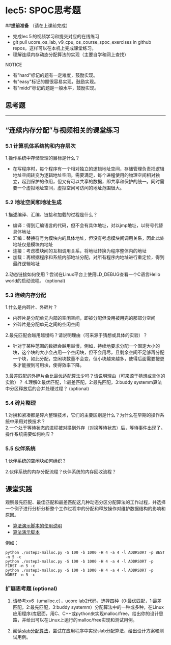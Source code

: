 # lec5: SPOC思考题

##**提前准备**
（请在上课前完成）

- 完成lec５的视频学习和提交对应的在线练习
- git pull ucore_os_lab, v9_cpu, os_course_spoc_exercises in github repos。这样可以在本机上完成课堂练习。
- 理解连续内存动态分配算法的实现（主要自学和网上查找）

NOTICE
- 有"hard"标记的题有一定难度，鼓励实现。
- 有"easy"标记的题很容易实现，鼓励实现。
- 有"midd"标记的题是一般水平，鼓励实现。


## 思考题
---

## “连续内存分配”与视频相关的课堂练习

### 5.1 计算机体系结构和内存层次

1.操作系统中存储管理的目标是什么？

- 在写程序时，每个程序有一个相对独立的逻辑地址空间，存储管理负责把逻辑地址空间转变为逻辑地址空间。需要满足，每个进程使用的物理空间相对独立，起到保护的作用，但又有可以共享的数据，即共享和保护的统一。同时需要一个虚拟地址空间，虚拟空间可访问的地址范围很大。

### 5.2 地址空间和地址生成
1.描述编译、汇编、链接和加载的过程是什么？

- 编译：得到汇编语言的代码，但不会有具体地址，对以jmp地址，以符号代替具体地址
- 汇编：替换符号为模块内的具体地址，但没有考虑模块间调用关系，因此此处地址仅是模块内地址
- 连接：考虑模块间的互相调用关系，将地址转换为程序整体内的地址
- 加载：再根据程序和系统内部地址分配，对所有程序内地址进行重定位，得到最终逻辑地址

2.动态链接如何使用？尝试在Linux平台上使用LD_DEBUG查看一个C语言Hello world的启动流程。  (optional)



### 5.3 连续内存分配
1.什么是内碎片、外碎片？

- 内碎片是分配单元内部的空闲空间，即被分配但没用被用完的那部分空间
- 外碎片是分配单元之间的空闲空间

2.最先匹配会越用越慢吗？请说明理由（可来源于猜想或具体的实验）？

- 针对于某种范围的数据会越用越慢，例如，持续地要求分配一个固定大小的块，这个块的大小会占用一个空闲块，但不会用尽，且剩余空间不足够再分配一个块，如此分配，空闲块数量不会变，但小块越来越多，使得后面需要搜更多才能搜到可用块，使得效率下降。

3.最差匹配的外碎片会比最优适配算法少吗？请说明理由（可来源于猜想或具体的实验）？
4.理解0:最优匹配，1:最差匹配，2:最先匹配，3:buddy systemm算法中分区释放后的合并处理过程？ (optional)


### 5.4 碎片整理
1.对换和紧凑都是碎片整理技术，它们的主要区别是什么？为什么在早期的操作系统中采用对换技术？  
2.一个处于等待状态的进程被对换到外存（对换等待状态）后，等待事件出现了。操作系统需要如何响应？

### 5.5 伙伴系统
1.伙伴系统的空闲块如何组织？

2.伙伴系统的内存分配流程？伙伴系统的内存回收流程？

## 课堂实践

观察最先匹配、最佳匹配和最差匹配这几种动态分区分配算法的工作过程，并选择一个例子进行分析分析整个工作过程中的分配和释放操作对维护数据结构的影响和原因。

  * [算法演示脚本的使用说明](https://github.com/chyyuu/os_tutorial_lab/blob/master/ostep/ostep3-malloc.md)
  * [算法演示脚本](https://github.com/chyyuu/os_tutorial_lab/blob/master/ostep/ostep3-malloc.py)

例如：
```
python ./ostep3-malloc.py -S 100 -b 1000 -H 4 -a 4 -l ADDRSORT -p BEST -n 5 -c
python ./ostep3-malloc.py -S 100 -b 1000 -H 4 -a 4 -l ADDRSORT -p FIRST -n 5 -c
python ./ostep3-malloc.py -S 100 -b 1000 -H 4 -a 4 -l ADDRSORT -p WORST -n 5 -c
```

### 扩展思考题 (optional)

1. 请参考xv6（umalloc.c），ucore lab2代码，选择四种（0:最优匹配，1:最差匹配，2:最先匹配，3:buddy systemm）分配算法中的一种或多种，在Linux应用程序/库层面，用C、C++或python来实现malloc/free，给出你的设计思路，并给出可以在Linux上运行的malloc/free实现和测试用例。


2. 阅读[slab分配算法](http://en.wikipedia.org/wiki/Slab_allocation)，尝试在应用程序中实现slab分配算法，给出设计方案和测试用例。
